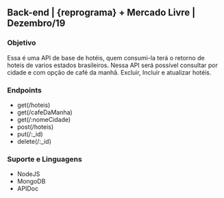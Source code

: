 ## Back-end | {reprograma} + Mercado Livre | Dezembro/19 

### Objetivo

 Essa é uma API de base de hotéis, quem consumi-la terá o retorno de hoteis de varios estados brasileiros.
 Nessa API será possível consultar por cidade e com opção de café da manhã.
 Excluir, Incluir e atualizar hotéis.

### Endpoints
<ul>
<li>get(/hoteis)</li>
<li>get(/cafeDaManha)</li>
<li>get(/:nomeCidade)</li>
<li>post(/hoteis)</li>
<li>put(/:_id)</li>
<li>delete(/:_id)</li>
</ul>

### Suporte e Linguagens
<ul>
 <li>NodeJS</li>
 <li>MongoDB</li>
 <li>APIDoc</li>
<ul>

